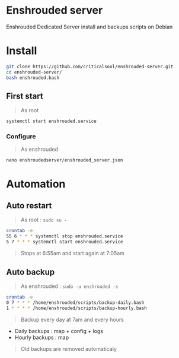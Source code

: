 # Enshrouded server
Enshrouded Dedicated Server install and backups scripts on Debian

# Install
```bash
git clone https://github.com/criticalsool/enshrouded-server.git
cd enshrouded-server/
bash enshrouded.bash
```

## First start
> As root
```bash
systemctl start enshrouded.service
```

### Configure
> As enshrouded
```
nano enshroudedserver/enshrouded_server.json
```

# Automation
## Auto restart
> As root : `sudo su -`
```bash
crontab -e
55 6 * * * systemctl stop enshrouded.service
5 7 * * * systemctl start enshrouded.service
```
> Stops at 6:55am and start again at 7:05am

## Auto backup
> As enshrouded : `sudo -u enshrouded -s`
```bash
crontab -e
0 7 * * * /home/enshrouded/scripts/backup-daily.bash
1 * * * * /home/enshrouded/scripts/backup-hourly.bash
```
> Backup every day at 7am and every hours

- Daily backups : map + config + logs
- Hourly backups : map

> Old backups are removed automaticaly